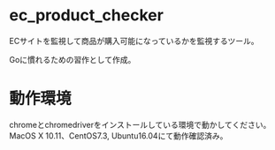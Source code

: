# ec_product_checker

ECサイトを監視して商品が購入可能になっているかを監視するツール。

Goに慣れるための習作として作成。

# 動作環境

chromeとchromedriverをインストールしている環境で動かしてください。  
MacOS X 10.11、CentOS7.3, Ubuntu16.04にて動作確認済み。